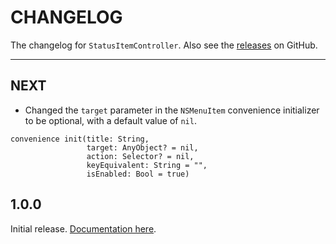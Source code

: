 # CHANGELOG

The changelog for `StatusItemController`. Also see the [releases](https://github.com/hexedbits/StatusItemController/releases) on GitHub.

---

NEXT
----

- Changed the `target` parameter in the `NSMenuItem` convenience initializer to be optional, with a default value of `nil`.

```
convenience init(title: String,
                 target: AnyObject? = nil,
                 action: Selector? = nil,
                 keyEquivalent: String = "",
                 isEnabled: Bool = true)
```

1.0.0
-----

Initial release. [Documentation here](https://hexedbits.github.io/StatusItemController/).
